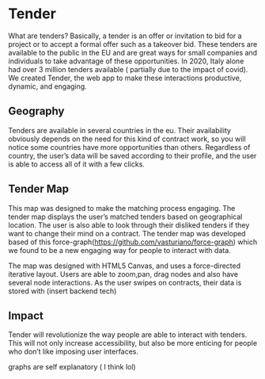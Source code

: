 # Tender

What are tenders? Basically, a tender is an offer or invitation to bid for a project or to accept a formal offer such as a takeover bid. These tenders are available to the public in the EU and are great ways for small companies and individuals to take advantage of these opportunities. In 2020, Italy alone had over 3 million tenders available ( partially due to the impact of covid). We created Tender, the web app to make these interactions productive, dynamic, and engaging.

## Geography
Tenders are available in several countries in the eu. Their availability obviously depends on the need for this kind of contract work, so you will notice some countries have more opportunities than others. Regardless of country, the user’s data will be saved according to their profile, and the user is able to access all of it with a few clicks.

## Tender Map
This map was designed to make the matching process engaging. The tender map displays the user’s matched tenders based on geographical location. The user is also able to look through their disliked tenders if they want to change their mind on a contract. The tender map was developed based of this force-graph(https://github.com/vasturiano/force-graph)  which we found to be a new engaging way for people to interact with data. 

The map was designed with HTML5 Canvas, and uses a force-directed iterative layout. Users are able to zoom,pan, drag nodes and also have several node interactions. As the user swipes on contracts, their data is stored with (insert backend tech) 

## Impact
Tender will revolutionize the way people are able to interact with tenders. This will not only increase accessibility, but also be more enticing for people who don’t like imposing user interfaces. 

graphs are self explanatory ( I think lol)